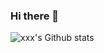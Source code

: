 ### Hi there 👋
![xxx's Github stats](https://github-readme-stats.vercel.app/api?username=UltramarineW&show_icons=true)


